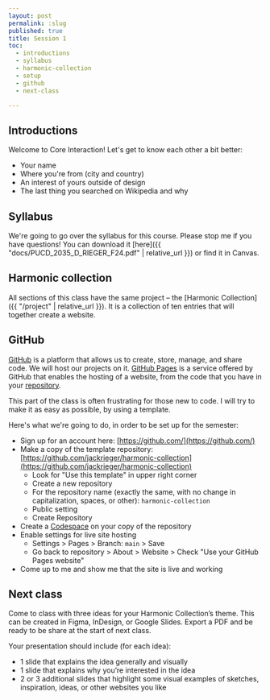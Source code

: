 ```yaml
---
layout: post
permalink: :slug
published: true
title: Session 1
toc:
  - introductions
  - syllabus
  - harmonic-collection
  - setup
  - github
  - next-class

---
```


## Introductions

Welcome to Core Interaction! Let's get to know each other a bit better:

- Your name
- Where you're from (city and country)
- An interest of yours outside of design
- The last thing you searched on Wikipedia and why

## Syllabus

We're going to go over the syllabus for this course. Please stop me if you have questions! You can download it [here]({{ "docs/PUCD_2035_D_RIEGER_F24.pdf" | relative_url }}) or find it in Canvas.

## Harmonic collection

All sections of this class have the same project – the [Harmonic Collection]({{ "/project" | relative_url }}). It is a collection of ten entries that will together create a website.

## GitHub

[GitHub](https://github.com/) is a platform that allows us to create, store, manage, and share code. We will host our projects on it. [GitHub Pages](https://pages.github.com/) is a service offered by GitHub that enables the hosting of a website, from the code that you have in your [repository](https://docs.github.com/en/repositories/creating-and-managing-repositories/about-repositories).

This part of the class is often frustrating for those new to code. I will try to make it as easy as possible, by using a template.

Here's what we're going to do, in order to be set up for the semester:

- Sign up for an account here: [https://github.com/](https://github.com/)
- Make a copy of the template repository: [https://github.com/jackrieger/harmonic-collection](https://github.com/jackrieger/harmonic-collection)
  - Look for "Use this template" in upper right corner
  - Create a new repository
  - For the repository name (exactly the same, with no change in capitalization, spaces, or other):  `harmonic-collection`
  - Public setting
  - Create Repository
- Create a [Codespace](https://docs.github.com/en/codespaces/overview) on your copy of the repository
- Enable settings for live site hosting
  - Settings > Pages > Branch: `main` > Save
  - Go back to repository > About > Website > Check "Use your GitHub Pages website"
- Come up to me and show me that the site is live and working

## Next class

Come to class with three ideas for your Harmonic Collection’s theme. This can be created in Figma, InDesign, or Google Slides. Export a PDF and be ready to be share at the start of next class.

Your presentation should include (for each idea):

- 1 slide that explains the idea generally and visually
- 1 slide that explains why you’re interested in the idea
- 2 or 3 additional slides that highlight some visual examples of sketches, inspiration, ideas, or other websites you like
